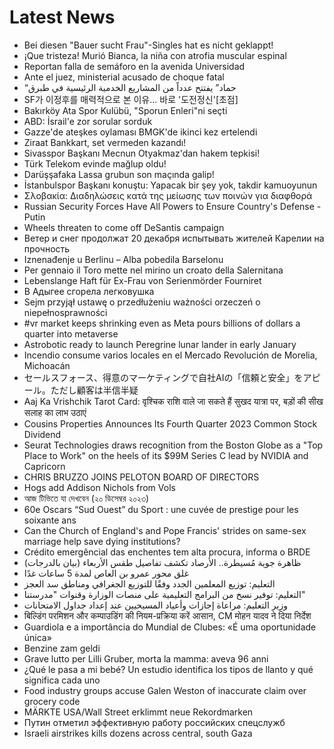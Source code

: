 # Latest News
-  Bei diesen "Bauer sucht Frau"-Singles hat es nicht geklappt!
-  ¡Que tristeza! Murió Bianca, la niña con atrofia muscular espinal
-  Reportan falla de semáforo en la avenida Universidad
-  Ante el juez, ministerial acusado de choque fatal
-  “حماد” يفتتح عدداً من المشاريع الخدمية الرئيسية في طبرق
-  SF가 이정후를 매력적으로 본 이유… 바로 '도전정신'[초점]
-  Bakırköy Ata Spor Kulübü, "Sporun Enleri"ni seçti
-  ABD: İsrail'e zor sorular sorduk
-  Gazze'de ateşkes oylaması BMGK'de ikinci kez ertelendi
-  Ziraat Bankkart, set vermeden kazandı!
-  Sivasspor Başkanı Mecnun Otyakmaz'dan hakem tepkisi!
-  Türk Telekom evinde mağlup oldu!
-  Darüşşafaka Lassa grubun son maçında galip!
-  İstanbulspor Başkanı konuştu: Yapacak bir şey yok, takdir kamuoyunun
-  Σλοβακία: Διαδηλώσεις κατά της μείωσης των ποινών για διαφθορά
-  Russian Security Forces Have All Powers to Ensure Country's Defense - Putin
-  Wheels threaten to come off DeSantis campaign
-  Ветер и снег продолжат 20 декабря испытывать жителей Карелии на прочность
-  Iznenađenje u Berlinu – Alba pobedila Barselonu
-  Per gennaio il Toro mette nel mirino un croato della Salernitana
-  Lebenslange Haft für Ex-Frau von Serienmörder Fourniret
-  В Адыгее сгорела легковушка
-  Sejm przyjął ustawę o przedłużeniu ważności orzeczeń o niepełnosprawności
-  #vr market keeps shrinking even as Meta pours billions of dollars a quarter into metaverse
-  Astrobotic ready to launch Peregrine lunar lander in early January
-  Incendio consume varios locales en el Mercado Revolución de Morelia, Michoacán
-  セールスフォース、得意のマーケティングで自社AIの「信頼と安全」をアピール。ただし顧客は半信半疑
-  Aaj Ka Vrishchik Tarot Card: वृश्चिक राशि वाले जा सकते हैं सुखद यात्रा पर, बड़ों की सीख सलाह का लाभ उठाएं
-  Cousins Properties Announces Its Fourth Quarter 2023 Common Stock Dividend
-  Seurat Technologies draws recognition from the Boston Globe as a "Top Place to Work" on the heels of its $99M Series C lead by NVIDIA and Capricorn
-  CHRIS BRUZZO JOINS PELOTON BOARD OF DIRECTORS
-  Hogs add Addison Nichols from Vols
-  আজ টিভিতে যা দেখবেন (২০ ডিসেম্বর ২০২৩)
-  60e Oscars “Sud Ouest” du Sport : une cuvée de prestige pour les soixante ans
-  Can the Church of England's and Pope Francis' strides on same-sex marriage help save dying institutions?
-  Crédito emergêncial das enchentes tem alta procura, informa o BRDE
-  ظاهرة جوية مُسيطرة.. الأرصاد تكشف تفاصيل طقس الأربعاء (بيان بالدرجات)
-  غلق محور عمرو بن العاص لمدة 5 ساعات غدًا
-  التعليم: توزيع المعلمين الجدد وفقًا للتوزيع الجغرافي ومناطق سد العجز
-  التعليم: توفير نسخ من البرامج التعليمية على منصات الوزارة وقنوات "مدرستنا"
-  وزير التعليم: مراعاة إجازات وأعياد المسيحيين عند إعداد جداول الامتحانات
-  बिल्डिंग परमिशन और कम्पाउडिंग की नियम-प्रक्रिया करें आसान, CM मोहन यादव ने दिया निर्देश
-  Guardiola e a importância do Mundial de Clubes: «É uma oportunidade única»
-  Benzine zam geldi
-  Grave lutto per Lilli Gruber, morta la mamma: aveva 96 anni
-  ¿Qué le pasa a mi bebé? Un estudio identifica los tipos de llanto y qué significa cada uno
-  Food industry groups accuse Galen Weston of inaccurate claim over grocery code
-  MÄRKTE USA/Wall Street erklimmt neue Rekordmarken
-  Путин отметил эффективную работу российских спецслужб
-  Israeli airstrikes kills dozens across central, south Gaza
